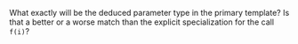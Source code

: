What exactly  will be the deduced parameter type in the primary template? Is that a better or a worse match than the explicit specialization for the call `f(i)`?